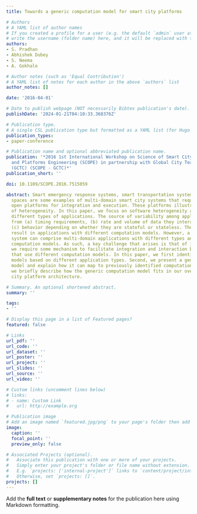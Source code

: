 ```yaml
---
title: Towards a generic computation model for smart city platforms

# Authors
# A YAML list of author names
# If you created a profile for a user (e.g. the default `admin` user at `content/authors/admin/`), 
# write the username (folder name) here, and it will be replaced with their full name and linked to their profile.
authors:
- S. Pradhan
- Abhishek Dubey
- S. Neema
- A. Gokhale

# Author notes (such as 'Equal Contribution')
# A YAML list of notes for each author in the above `authors` list
author_notes: []

date: '2016-04-01'

# Date to publish webpage (NOT necessarily Bibtex publication's date).
publishDate: '2024-01-21T04:10:33.368376Z'

# Publication type.
# A single CSL publication type but formatted as a YAML list (for Hugo requirements).
publication_types:
- paper-conference

# Publication name and optional abbreviated publication name.
publication: '*2016 1st International Workshop on Science of Smart City Operations
  and Platforms Engineering (SCOPE) in partnership with Global City Teams Challenge
  (GCTC) (SCOPE - GCTC)*'
publication_short: ''

doi: 10.1109/SCOPE.2016.7515059

abstract: Smart emergency response systems, smart transportation systems, smart parking
  spaces are some examples of multi-domain smart city systems that require large-scale,
  open platforms for integration and execution. These platforms illustrate high degree
  of heterogeneity. In this paper, we focus on software heterogeneity arising from
  different types of applications. The source of variability among applications stems
  from (a) timing requirements, (b) rate and volume of data they interact with, and
  (c) behavior depending on whether they are stateful or stateless. These variations
  result in applications with different computation models. However, a smart city
  system can comprise multi-domain applications with different types and therefore
  computation models. As such, a key challenge that arises is that of integration;
  we require some mechanism to facilitate integration and interaction between applications
  that use different computation models. In this paper, we first identify computation
  models based on different application types. Second, we present a generic computation
  model and explain how it can map to previously identified computation models. Finally,
  we briefly describe how the generic computation model fits in our overall smart
  city platform architecture.

# Summary. An optional shortened abstract.
summary: ''

tags:
- ''

# Display this page in a list of Featured pages?
featured: false

# Links
url_pdf: ''
url_code: ''
url_dataset: ''
url_poster: ''
url_project: ''
url_slides: ''
url_source: ''
url_video: ''

# Custom links (uncomment lines below)
# links:
# - name: Custom Link
#   url: http://example.org

# Publication image
# Add an image named `featured.jpg/png` to your page's folder then add a caption below.
image:
  caption: ''
  focal_point: ''
  preview_only: false

# Associated Projects (optional).
#   Associate this publication with one or more of your projects.
#   Simply enter your project's folder or file name without extension.
#   E.g. `projects: ['internal-project']` links to `content/project/internal-project/index.md`.
#   Otherwise, set `projects: []`.
projects: []
---
```


Add the **full text** or **supplementary notes** for the publication here using Markdown formatting.
